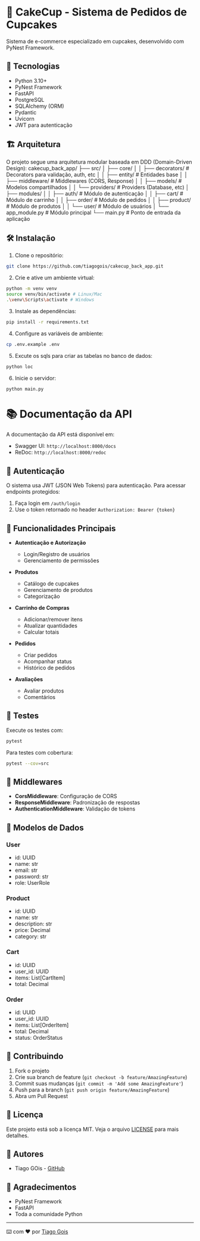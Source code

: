 # 🧁 CakeCup - Sistema de Pedidos de Cupcakes

Sistema de e-commerce especializado em cupcakes, desenvolvido com PyNest Framework.

## 🚀 Tecnologias

- Python 3.10+
- PyNest Framework
- FastAPI
- PostgreSQL
- SQLAlchemy (ORM)
- Pydantic
- Uvicorn
- JWT para autenticação

## 🏗️ Arquitetura

O projeto segue uma arquitetura modular baseada em DDD (Domain-Driven Design):
cakecup_back_app/
├── src/
│ ├── core/
│ │ ├── decorators/ # Decorators para validação, auth, etc
│ │ ├── entity/ # Entidades base
│ │ ├── middleware/ # Middlewares (CORS, Response)
│ │ ├── models/ # Modelos compartilhados
│ │ └── providers/ # Providers (Database, etc)
│ ├── modules/
│ │ ├── auth/ # Módulo de autenticação
│ │ ├── cart/ # Módulo de carrinho
│ │ ├── order/ # Módulo de pedidos
│ │ ├── product/ # Módulo de produtos
│ │ └── user/ # Módulo de usuários
│ └── app_module.py # Módulo principal
└── main.py # Ponto de entrada da aplicação

## 🛠️ Instalação

1. Clone o repositório:
```bash
git clone https://github.com/tiagogois/cakecup_back_app.git
```

2. Crie e ative um ambiente virtual:
```bash
python -m venv venv
source venv/bin/activate # Linux/Mac
.\venv\Scripts\activate # Windows
```

3. Instale as dependências:
```bash
pip install -r requirements.txt
```

4. Configure as variáveis de ambiente:
```bash
cp .env.example .env
```

5. Excute os sqls para criar as tabelas no banco de dados:
```bash
python loc
```

6. Inicie o servidor:
```bash
python main.py
```

# 📚 Documentação da API

A documentação da API está disponível em:
- Swagger UI: `http://localhost:8000/docs`
- ReDoc: `http://localhost:8000/redoc`

## 🔑 Autenticação

O sistema usa JWT (JSON Web Tokens) para autenticação. Para acessar endpoints protegidos:

1. Faça login em `/auth/login`
2. Use o token retornado no header `Authorization: Bearer {token}`

## 🛒 Funcionalidades Principais

- **Autenticação e Autorização**
  - Login/Registro de usuários
  - Gerenciamento de permissões

- **Produtos**
  - Catálogo de cupcakes
  - Gerenciamento de produtos
  - Categorização

- **Carrinho de Compras**
  - Adicionar/remover itens
  - Atualizar quantidades
  - Calcular totais

- **Pedidos**
  - Criar pedidos
  - Acompanhar status
  - Histórico de pedidos

- **Avaliações**
  - Avaliar produtos
  - Comentários

## 🧪 Testes

Execute os testes com:
```bash
pytest
```

Para testes com cobertura:
```bash
pytest --cov=src
```

## 🔄 Middlewares

- **CorsMiddleware**: Configuração de CORS
- **ResponseMiddleware**: Padronização de respostas
- **AuthenticationMiddleware**: Validação de tokens

## 📝 Modelos de Dados

### User
- id: UUID
- name: str
- email: str
- password: str
- role: UserRole

### Product
- id: UUID
- name: str
- description: str
- price: Decimal
- category: str

### Cart
- id: UUID
- user_id: UUID
- items: List[CartItem]
- total: Decimal

### Order
- id: UUID
- user_id: UUID
- items: List[OrderItem]
- total: Decimal
- status: OrderStatus

## 🤝 Contribuindo

1. Fork o projeto
2. Crie sua branch de feature (`git checkout -b feature/AmazingFeature`)
3. Commit suas mudanças (`git commit -m 'Add some AmazingFeature'`)
4. Push para a branch (`git push origin feature/AmazingFeature`)
5. Abra um Pull Request

## 📄 Licença

Este projeto está sob a licença MIT. Veja o arquivo [LICENSE](LICENSE) para mais detalhes.

## 👥 Autores

- Tiago GOis - [GitHub](https://github.com/tiagogois)

## 🙏 Agradecimentos

- PyNest Framework
- FastAPI
- Toda a comunidade Python

---

⌨️ com ❤️ por [Tiago Gois](https://github.com/tiagogois)